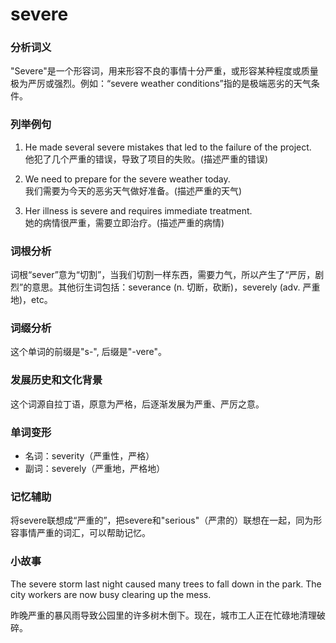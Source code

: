 # severe

### 分析词义

  

"Severe"是一个形容词，用来形容不良的事情十分严重，或形容某种程度或质量极为严厉或强烈。例如：“severe weather conditions”指的是极端恶劣的天气条件。

  

### 列举例句

  

1.  He made several severe mistakes that led to the failure of the project.  
    他犯了几个严重的错误，导致了项目的失败。(描述严重的错误)
    
      
    
2.  We need to prepare for the severe weather today.  
    我们需要为今天的恶劣天气做好准备。(描述严重的天气)
    
      
    
3.  Her illness is severe and requires immediate treatment.  
    她的病情很严重，需要立即治疗。(描述严重的病情)
    
      
    

  

### 词根分析

  

词根“sever”意为“切割”，当我们切割一样东西，需要力气，所以产生了“严厉，剧烈”的意思。其他衍生词包括：severance (n. 切断，砍断)，severely (adv. 严重地)，etc。

  

### 词缀分析

  

这个单词的前缀是"s-", 后缀是"-vere"。

  

### 发展历史和文化背景

  

这个词源自拉丁语，原意为严格，后逐渐发展为严重、严厉之意。

  

### 单词变形

  

*   名词：severity（严重性，严格）
*   副词：severely（严重地，严格地）

  

### 记忆辅助

  

将severe联想成“严重的”，把severe和"serious"（严肃的）联想在一起，同为形容事情严重的词汇，可以帮助记忆。

  

### 小故事

  

The severe storm last night caused many trees to fall down in the park. The city workers are now busy clearing up the mess.

  

昨晚严重的暴风雨导致公园里的许多树木倒下。现在，城市工人正在忙碌地清理破碎。
